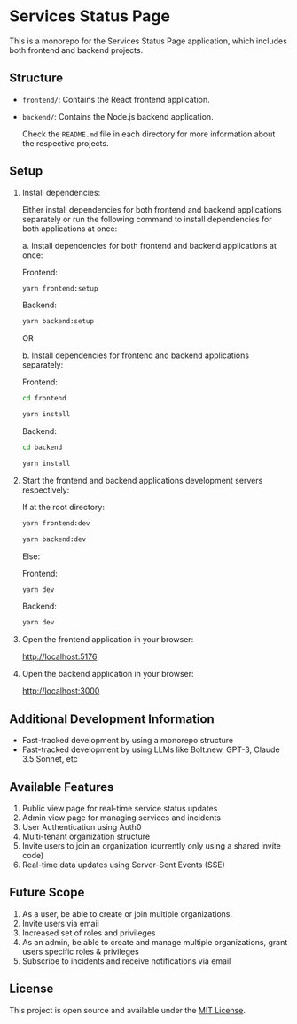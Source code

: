 # Services Status Page

This is a monorepo for the Services Status Page application, which includes both frontend and backend projects.

## Structure

- `frontend/`: Contains the React frontend application.
- `backend/`: Contains the Node.js backend application.

  Check the `README.md` file in each directory for more information about the respective projects.

## Setup

1. Install dependencies:

    Either install dependencies for both frontend and backend applications separately or run the following command to install dependencies for both applications at once:

    a. Install dependencies for both frontend and backend applications at once:

    Frontend:
    ```bash
    yarn frontend:setup
    ```
    Backend:
    ```bash
    yarn backend:setup
    ```

    OR

    b. Install dependencies for frontend and backend applications separately:

    Frontend:
    ```bash
    cd frontend
    ```

    ```bash
    yarn install
    ```

    Backend:
    ```bash
    cd backend
    ```

    ```bash
    yarn install
    ```

2. Start the frontend and backend applications development servers respectively:

    If at the root directory:

    ```bash
    yarn frontend:dev
    ```

    ```bash
    yarn backend:dev
    ```

    Else:

    Frontend:
    ```bash
    yarn dev
    ```

    Backend:
    ```bash
    yarn dev
    ```

3. Open the frontend application in your browser:
  
    [http://localhost:5176](http://localhost:5176)

4. Open the backend application in your browser:
  
    [http://localhost:3000](http://localhost:3000)

## Additional Development Information
 - Fast-tracked development by using a monorepo structure
 - Fast-tracked development by using LLMs like Bolt.new, GPT-3, Claude 3.5 Sonnet, etc

## Available Features
1. Public view page for real-time service status updates
2. Admin view page for managing services and incidents
3. User Authentication using Auth0
4. Multi-tenant organization structure
5. Invite users to join an organization (currently only using a shared invite code)
6. Real-time data updates using Server-Sent Events (SSE)

## Future Scope
1. As a user, be able to create or join multiple organizations.
2. Invite users via email
3. Increased set of roles and privileges
3. As an admin, be able to create and manage multiple organizations, grant users specific roles & privileges
4. Subscribe to incidents and receive notifications via email

## License

This project is open source and available under the [MIT License](LICENSE).